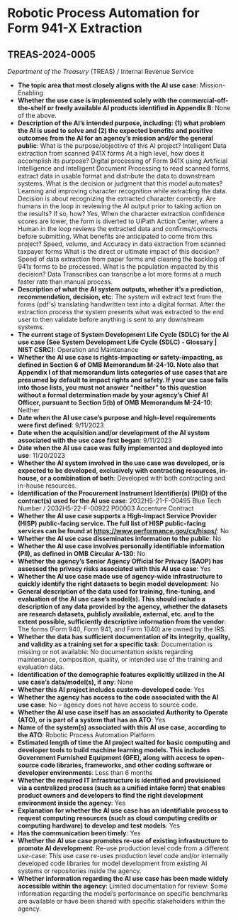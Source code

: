 # Robotic Process Automation for Form 941-X Extraction
## TREAS-2024-0005
_Department of the Treasury_ (TREAS) / Internal Revenue Service


+ **The topic area that most closely aligns with the AI use case**: Mission-Enabling
+ **Whether the use case is implemented solely with the commercial-off-the-shelf or freely available AI products identified in Appendix B**: None of the above.
+ **Description of the AI’s intended purpose, including: (1) what problem the AI is used to solve and (2) the expected benefits and positive outcomes from the AI for an agency’s mission and/or the general public**: What is the purpose/objective of this AI project? 
Intelligent Data extraction from scanned 941X forms
At a high level, how does it accomplish its purpose? 
Digital processing of Form 941X using Artificial Intelligence and Intelligent Document Processing to read scanned forms, extract data in usable format and distribute the data to downstream systems.
What is the decision or judgment that this model automates? 
Learning and improving character recognition while extracting the data. Decision is about recognizing the extracted character correctly.
Are humans in the loop in reviewing the AI output prior to taking action on the results? If so, how? 
Yes, When the character extraction confidence scores are lower, the form is diverted to UiPath Action Center, where a Human in the loop reviews the extracted data and confirms/corrects before submitting.
What benefits are anticipated to come from this project? 
Speed, volume, and Accuracy in data extraction from scanned taxpayer forms
What is the direct or ultimate impact of this decision? 
Speed of data extraction from paper forms and clearing the backlog of 941x forms to be processed.
What is the population impacted by this decision?
Data Transcribes can transcribe a lot more forms at a much faster rate than manual process.
+ **Description of what the AI system outputs, whether it’s a prediction, recommendation, decision, etc**: The system will extract text from the forms (pdf's) translating handwritten text into a digital format. After the extraction process the system presents what was extracted to the end user to then validate before anything is sent to any downstream systems.
+ **The current stage of System Development Life Cycle (SDLC) for the AI use case (See System Development Life Cycle (SDLC) - Glossary | NIST CSRC)**: Operation and Maintenance
+ **Whether the AI use case is rights-impacting or safety-impacting, as defined in Section 6 of OMB Memorandum M-24-10. Note also that Appendix I of that memorandum lists categories of use cases that are presumed by default to impact rights and safety. If your use case falls into those lists, you must not answer “neither” to this question without a formal determination made by your agency’s Chief AI Officer, pursuant to Section 5(b) of OMB Memorandum M-24-10**: Neither
+ **Date when the AI use case’s purpose and high-level requirements were first defined**: 9/11/2023
+ **Date when the acquisition and/or development of the AI system associated with the use case first began**: 9/11/2023
+ **Date when the AI use case was fully implemented and deployed into use**: 11/20/2023
+ **Whether the AI system involved in the use case was developed, or is expected to be developed, exclusively with contracting resources, in-house, or a combination of both**: Developed with both contracting and in-house resources.
+ **Identification of the Procurement Instrument Identifier(s) (PIID) of the contract(s) used for the AI use case**: 2032H5-21-F-00495 Blue Tech Number / 2032H5-22-F-00922 P00003 Accenture Contract
+ **Whether the AI use case supports a High-Impact Service Provider (HISP) public-facing service. The full list of HISP public-facing services can be found at https://www.performance.gov/cx/hisps/**: No
+ **Whether the AI use case disseminates information to the public**: No
+ **Whether the AI use case involves personally identifiable information (PII), as defined in OMB Circular A-130**: No
+ **Whether the agency’s Senior Agency Official for Privacy (SAOP) has assessed the privacy risks associated with this AI use case**: Yes
+ **Whether the AI use case made use of agency-wide infrastructure to quickly identify the right datasets to begin model development**: No
+ **General description of the data used for training, fine-tuning, and evaluation of the AI use case’s model(s). This should include a description of any data provided by the agency, whether the datasets are research datasets, publicly available, external, etc. and to the extent possible, sufficiently descriptive information from the vendor**: The forms (Form 940, Form 941, and Form 1040) are owned by the IRS.
+ **Whether the data has sufficient documentation of its integrity, quality, and validity as a training set for a specific task**: Documentation is missing or not available: No documentation exists regarding maintenance, composition, quality, or intended use of the training and evaluation data.
+ **Identification of the demographic features explicitly utilized in the AI use case’s data/model(s), if any**: None
+ **Whether this AI project includes custom-developed code**: Yes
+ **Whether the agency has access to the code associated with the AI use case**: No – agency does not have access to source code.
+ **Whether the AI use case itself has an associated Authority to Operate (ATO), or is part of a system that has an ATO**: Yes
+ **Name of the system(s) associated with this AI use case, according to the ATO**: Robotic Process Automation Platform
+ **Estimated length of time the AI project waited for basic computing and developer tools to build machine learning models. This includes Government Furnished Equipment (GFE), along with access to open-source code libraries, frameworks, and other coding software or developer environments**: Less than 6 months
+ **Whether the required IT infrastructure is identified and provisioned via a centralized process (such as a unified intake form) that enables product owners and developers to find the right development environment inside the agency**: Yes
+ **Explanation for whether the AI use case has an identifiable process to request computing resources (such as cloud computing credits or computing hardware) to develop and test models**: Yes
+ **Has the communication been timely**: Yes
+ **Whether the AI use case promotes re-use of existing infrastructure to promote AI development**: Re-use production level code from a different use-case: This use case re-uses production level code and/or internally developed code libraries for model development from existing AI systems or repositories inside the agency.
+ **Whether information regarding the AI use case has been made widely accessible within the agency**: Limited documentation for review: Some information regarding the model’s performance on specific benchmarks are available or have been shared with specific stakeholders within the agency.